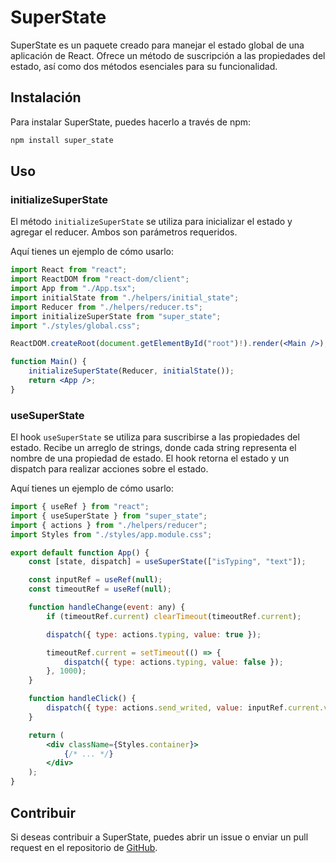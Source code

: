 # SuperState

SuperState es un paquete creado para manejar el estado global de una aplicación de React.
Ofrece un método de suscripción a las propiedades del estado, así como dos métodos esenciales para su funcionalidad.

## Instalación

Para instalar SuperState, puedes hacerlo a través de npm:
```bash
npm install super_state
```

## Uso

### initializeSuperState

El método `initializeSuperState` se utiliza para inicializar el estado y agregar el reducer.
Ambos son parámetros requeridos.

Aquí tienes un ejemplo de cómo usarlo:

```jsx
import React from "react";
import ReactDOM from "react-dom/client";
import App from "./App.tsx";
import initialState from "./helpers/initial_state";
import Reducer from "./helpers/reducer.ts";
import initializeSuperState from "super_state";
import "./styles/global.css";

ReactDOM.createRoot(document.getElementById("root")!).render(<Main />);

function Main() {
	initializeSuperState(Reducer, initialState());
	return <App />;
}
```

### useSuperState

El hook `useSuperState` se utiliza para suscribirse a las propiedades del estado.
Recibe un arreglo de strings, donde cada string representa el nombre de una propiedad de estado.
El hook retorna el estado y un dispatch para realizar acciones sobre el estado.

Aquí tienes un ejemplo de cómo usarlo:

```jsx
import { useRef } from "react";
import { useSuperState } from "super_state";
import { actions } from "./helpers/reducer";
import Styles from "./styles/app.module.css";

export default function App() {
	const [state, dispatch] = useSuperState(["isTyping", "text"]);

	const inputRef = useRef(null);
	const timeoutRef = useRef(null);

	function handleChange(event: any) {
		if (timeoutRef.current) clearTimeout(timeoutRef.current);

		dispatch({ type: actions.typing, value: true });

		timeoutRef.current = setTimeout(() => {
			dispatch({ type: actions.typing, value: false });
		}, 1000);
	}

	function handleClick() {
		dispatch({ type: actions.send_writed, value: inputRef.current.value });
	}

	return (
		<div className={Styles.container}>
			{/* ... */}
		</div>
	);
}
```

## Contribuir

Si deseas contribuir a SuperState, puedes abrir un issue o enviar un pull request en el repositorio de [GitHub](https://github.com/luiseduardofrias/super_state).
